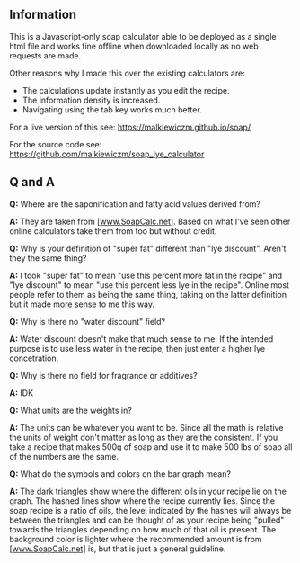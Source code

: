 ## Information

This is a Javascript-only soap calculator able to be deployed as a
single html file and works fine offline when downloaded locally as no web
requests are made.

Other reasons why I made this over the existing calculators are:

- The calculations update instantly as you edit the recipe.
- The information density is increased.
- Navigating using the tab key works much better.

For a live version of this see: <https://malkiewiczm.github.io/soap/>

For the source code see: <https://github.com/malkiewiczm/soap_lye_calculator>

## Q and A

**Q:** Where are the saponification and fatty acid values derived from?

**A:** They are taken from [www.SoapCalc.net]. Based on what I've seen other
online calculators take them from too but without credit.

**Q:** Why is your definition of "super fat" different than "lye
discount". Aren't they the same thing?

**A:** I took "super fat" to mean "use this percent more fat in the
recipe" and "lye discount" to mean "use this percent less lye in the
recipe". Online most people refer to them as being the same thing,
taking on the latter definition but it made more sense to me this way.

**Q:** Why is there no "water discount" field?

**A:** Water discount doesn't make that much sense to me. If the
intended purpose is to use less water in the recipe, then just enter a
higher lye concetration.

**Q:** Why is there no field for fragrance or additives?

**A:** IDK

**Q:** What units are the weights in?

**A:** The units can be whatever you want to be. Since all the math is
relative the units of weight don't matter as long as they are the
consistent. If you take a recipe that makes 500g of soap and use it to
make 500 lbs of soap all of the numbers are the same.

**Q:** What do the symbols and colors on the bar graph mean?

**A:** The dark triangles show where the different oils in your recipe
lie on the graph. The hashed lines show where the recipe currently
lies. Since the soap recipe is a ratio of oils, the level indicated by
the hashes will always be between the triangles and can be thought of
as your recipe being "pulled" towards the triangles depending on how
much of that oil is present. The background color is lighter where the
recommended amount is from [www.SoapCalc.net] is, but that is just a
general guideline.

[www.SoapCalc.net]: http://www.soapcalc.net/
